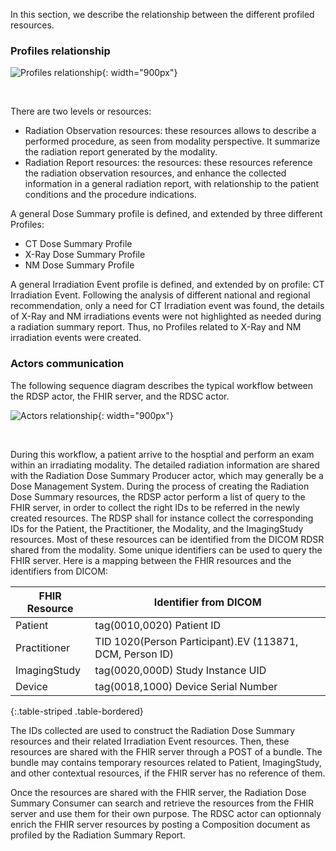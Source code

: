 In this section, we describe the relationship between the different profiled resources.

### Profiles relationship

![Profiles relationship](./archi.png){: width="900px"}

<br clear="all" />

There are two levels or resources:
* Radiation Observation resources: these resources allows to describe a performed procedure, as seen from modality perspective. It summarize the radiation report generated by the modality.
* Radiation Report resources: the resources: these resources reference the radiation observation resources, and enhance the collected information in a general radiation report, with relationship to the patient conditions and the procedure indications.

A general Dose Summary profile is defined, and extended by three different Profiles:
* CT Dose Summary Profile 
* X-Ray Dose Summary Profile
* NM Dose Summary Profile

A general Irradiation Event profile is defined, and extended by on profile: CT Irradiation Event. Following the analysis of different national and regional recommendation, only a need for CT Irradiation event was found, the details of X-Ray and NM irradiations events were not highlighted as needed during a radiation summary report. Thus, no Profiles related to X-Ray and NM irradiation events were created.

### Actors communication

The following sequence diagram describes the typical workflow between the RDSP actor, the FHIR server, and the RDSC actor.

![Actors relationship](./seq.png){: width="900px"}

<br clear="all" />

During this workflow, a patient arrive to the hosptial and perform an exam within an irradiating modality. The detailed radiation information are shared with the Radiation Dose Summary Producer actor, which may generally be a Dose Management System. 
During the process of creating the Radiation Dose Summary resources, the RDSP actor perform a list of query to the FHIR server, in order to collect the right IDs to be referred in the newly created resources. The RDSP shall for instance collect the corresponding IDs for the Patient, the Practitioner, the Modality, and the ImagingStudy resources. Most of these resources can be identified from the DICOM RDSR shared from the modality. Some unique identifiers can be used to query the FHIR server. Here is a mapping between the FHIR resources and the identifiers from DICOM:

| FHIR Resource        |      Identifier from DICOM       |
|--------------------------|-----------------------|
| Patient | tag(0010,0020) Patient ID |
| Practitioner | TID 1020(Person Participant).EV (113871, DCM, Person ID) |
| ImagingStudy | tag(0020,000D) Study Instance UID |
| Device | tag(0018,1000) Device Serial Number |
{:.table-striped .table-bordered}

The IDs collected are used to construct the Radiation Dose Summary resources and their related Irradiation Event resources. Then, these resources are shared with the FHIR server through a POST of a bundle. The bundle may contains temporary resources related to Patient, ImagingStudy, and other contextual resources, if the FHIR server has no reference of them.

Once the resources are shared with the FHIR server, the Radiation Dose Summary Consumer can search and retrieve the resources from the FHIR server and use them for their own purpose. The RDSC actor can optionnaly enrich the FHIR server resources by posting a Composition document as profiled by the Radiation Summary Report.